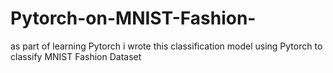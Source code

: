 # Pytorch-on-MNIST-Fashion-
as part of learning Pytorch i wrote this classification model using Pytorch to classify MNIST Fashion Dataset
